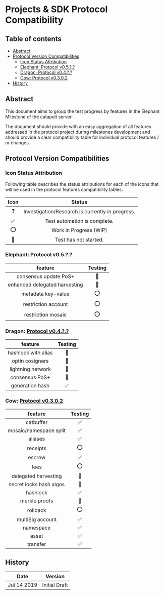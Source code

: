 # Projects & SDK Protocol Compatibility

## Table of contents

- [Abstract](#abstract)
- [Protocol Version Compatibilities](#protocol-version-compatibilities)
  - [Icon Status Attribution](#icon-status-attribution)
  - [Elephant: Protocol v0.5.?.?](#)
  - [Dragon: Protocol v0.4.?.?](#)
  - [Cow: Protocol v0.3.0.2](#cow-protocol-v0302)
- [History](#history)

## Abstract

This document aims to group the test progress by features in the Elephant Milestone of the catapult server.  

The document should provide with an easy aggregation of all features addressed in the protocol project during milestones development and should provide a clear compatibility table for individual protocol features / or changes.

## Protocol Version Compatibilities

### Icon Status Attribution

Following table describes the status attributions for each of the icons that will be used in the protocol features compatibility tables:

| Icon | Status |
| :-: | :-: |
| :question: | Investigation/Research is currently in progress. |
| :white_check_mark: | Test automation is complete. |
| :o: | Work in Progress (WIP) |
| :stop_sign: | Test has not started. |

### Elephant: Protocol v0.5.?.?

| feature | Testing |
| :-: |:-: |
| consensus update PoS+ | :stop_sign:  |
| enhanced delegated harvesting | :stop_sign: |
| metadata key-value | :o: |
| restriction account| :o: |
| restriction mosaic | :o: |

### Dragon: [Protocol v0.4.?.?](https://github.com/nemtech/catapult-server/milestone/5)

| feature | Testing |
| :-: |:-: |
| hashlock with alias |:stop_sign: |
| optin cosigners | :stop_sign: |
| lightning network | :stop_sign: |
| consensus PoS+ | :stop_sign: |
| generation hash | :white_check_mark:  |

### Cow: [Protocol v0.3.0.2](https://github.com/nemtech/catapult-server/milestone/3)

| feature | Testing|
| :-: |:-: |
| catbuffer | :white_check_mark:  |
| mosaic/namespace split | :white_check_mark: |
| aliases | :white_check_mark: |
| receipts | :o: |
| escrow | :white_check_mark: |
| fees | :o: |
| delegated harvesting | :stop_sign: |
| secret locks hash algos | :stop_sign: |
| hashlock | :white_check_mark: |
| merkle proofs | :stop_sign: |
| rollback | :o: |
| multiSig account | :white_check_mark: |
| namespace | :white_check_mark: |
| asset | :white_check_mark: |
| transfer | :white_check_mark: |


## History

| **Date**      | **Version**   |
| ------------- | ------------- |
| Jul 14 2019   | Initial Draft |
